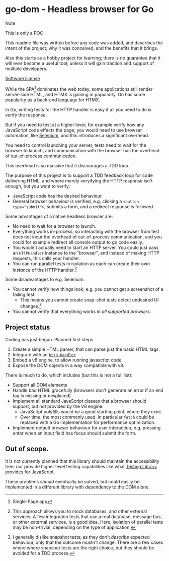 # go-dom - Headless browser for Go

> [!NOTE] 
>
> This is only a POC
>
> This readme file was written before any code was added, and describes the
> intent of the project; why it was conceived, and the benefits that it brings.
>
> Also this starts as a hobby project for learning; there is no guarantee that
> it will ever become a useful tool; unless it will gain traction and support of
> multiple developers.

[Software license](./LICENSE.txt)

While the SPA[^1] dominates the web today, some applications still render
server-side HTML, and HTMX is gaining in popularity. Go has some popularity as a
back-end language for HTMX.

In Go, writing tests for the HTTP handler is easy if all you need to do is
verify the response.

But if you need to test at a higher lever, for example verify how any JavaScript
code effects the page; you would need to use browser automation, like
[Selenium](https://www.selenium.dev/), and this introduces a significant overhead.

You need to control launching your server, tests need to wait for the browser to
launch, and communication with the browser has the overhead of out-of-process
communication.

This overhead is so massive that it discourages a TDD loop.

The purpose of this project is to support a TDD feedback loop for code
delivering HTML, and where merely veryifying the HTTP response isn't enough, but
you want to verify:

- JavaScript code has the desired behaviour
- General browser behaviour is verified, e.g. clicking a `<button type="submit">`,
  submits a form, and a redirect response is followed.

Some advantages of a native headless browser are:

- No need to wait for a browser to launch.
- Everything works in-process, so interacting with the browser from test does
  not incur the overhead of out-of-process communication, and you could for
  example redirect all console output to go code easily.
- You wouln't actually need to start an HTTP server. You could just pass an
  `HTTPHandler` instance to the "browser", and instead of making HTTP requests,
  this calls your handler.
- You can run parallel tests in isolation as each can create their own _instance_
  of the HTTP handler.[^2]

Some disadvantages to e.g. Selenium.

- You cannot verify how things look; e.g. you cannot get a screenshot of a failing test
  - This means you cannot create snap-shot tests detect undesired UI changes.[^3]
- You cannot verify that everything works in _all supported browsers_.

## Project status

Coding has just begun. Planned first steps

1. Create a simple HTML parser, that can parse just the basic HTML tags.
2. Integrate with an [`http.Handler`](https://pkg.go.dev/net/http#Handler)
3. Embed a v8 engine, to allow running javascript code.
4. Expose the DOM objects in a way compatible with v8.

There is much to do, which includes (but this is not a full list):

- Support all DOM elements
- Handle bad HTML gracefully (browsers don't generate an error if an end tag is
  missing or misplaced)
- Implement all standard JavaScript classes that a browser should support; but
  not provided by the V8 engine.
  - JavaScript polyfills would be a good starting point, where they exist.
  - Over time, the most commonly used, in particular `fetch` could be replaced
    with a Go implementation for performance optimization.
- Implement default browser behaviour for user interaction, e.g. pressing 
  <key>enter</key> when an input field has focus should submit the form.

## Out of scope.

It is not currently planned that this library should maintain the accessibility
tree; nor provide higher level testing capabilities like what
[Testing Library](https://testing-library.com) provides for JavaScript.

These problems _should_ eventually be solved, but could easily be implemented in
a different library with dependency to the DOM alone.

[^1]: Single-Page app
[^2]: This approach allows you to mock databases, and other external services;
A few integration tests that use a real database, message bus, or other external
services, is a good idea. Here, isolation of parallel tests may be
non-trivial; depending on the type of application.
[^3]: I generally dislike snapshot tests; as they don't _describe_ expected
behaviour, only that the outcome mustn't change. There are a few cases where
where snapshot tests are the right choice, but they should be avoided for a TDD
process.
